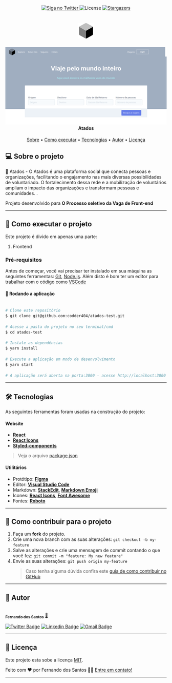 <p align="center">
  <a href="https://www.twitter.com/codder404/">
    <img alt="Siga no Twitter" src="https://img.shields.io/twitter/url?url=https://github.com/codder404/atados">
  </a>
    
   <img alt="License" src="https://img.shields.io/badge/license-MIT-brightgreen">
   <a href="https://github.com/codder404/atados/stargazers">
    <img alt="Stargazers" src="https://img.shields.io/github/stars/codder404/atados?style=social">
  </a>
  
 
</p>
<h1 align="center">
    <img alt="Atados" title="#Atados" src="./src/assets/icons/Logo.svg" />
</h1>

<h4 align="center"> 
   <img alt="Atados" title="#Atados" src="./src/assets/atados.png" />
   Atados
</h1>
</h4>

<p align="center">
 <a href="#-sobre-o-projeto">Sobre</a> • 
 <a href="#-como-executar-o-projeto">Como executar</a> • 
 <a href="#-tecnologias">Tecnologias</a> • 
 <a href="#-autor">Autor</a> • 
 <a href="#user-content--licença">Licença</a>
</p>

## 💻 Sobre o projeto

🚀 Atados - O Atados é uma plataforma social que conecta pessoas e organizações, facilitando o engajamento nas mais diversas possibilidades de voluntariado. O fortalecimento dessa rede e a mobilização de voluntários ampliam o impacto das organizações e transformam pessoas e comunidades.
.

Projeto desenvolvido para **O Processo seletivo da Vaga de Front-end**

---

## 🚀 Como executar o projeto

Este projeto é divido em apenas uma parte:

1. Frontend

### Pré-requisitos

Antes de começar, você vai precisar ter instalado em sua máquina as seguintes ferramentas:
[Git](https://git-scm.com), [Node.js](https://nodejs.org/en/).
Além disto é bom ter um editor para trabalhar com o código como [VSCode](https://code.visualstudio.com/)

#### 🧭 Rodando a aplicação

```bash

# Clone este repositório
$ git clone git@github.com:codder404/atados-test.git

# Acesse a pasta do projeto no seu terminal/cmd
$ cd atados-test

# Instale as dependências
$ yarn install

# Execute a aplicação em modo de desenvolvimento
$ yarn start

# A aplicação será aberta na porta:3000 - acesse http://localhost:3000

```

---

## 🛠 Tecnologias

As seguintes ferramentas foram usadas na construção do projeto:

#### **Website**

- **[React](https://reactjs.org/)**
- **[React Icons](https://react-icons.github.io/react-icons/)**
- **[Styled-components](https://styled-components.com/)**

> Veja o arquivo [package.json](https://github.com/tgmarinho/README-ecoleta/blob/master/web/package.json)

#### [](https://github.com/tgmarinho/Ecoleta#utilit%C3%A1rios)**Utilitários**

- Protótipo: **[Figma](https://www.figma.com/file/HnYiTmDSL2Mq66kcLFMCOo/Teste-UI?node-id=4%3A24)**
- Editor: **[Visual Studio Code](https://code.visualstudio.com/)**
- Markdown: **[StackEdit](https://stackedit.io/)**, **[Markdown Emoji](https://gist.github.com/rxaviers/7360908)**
- Ícones: **[React Icons](https://react-icons.github.io/react-icons/)**, **[Font Awesome](https://fontawesome.com/)**
- Fontes: **[Roboto](https://fonts.google.com/specimen/Roboto)**

---

## 💪 Como contribuir para o projeto

1. Faça um **fork** do projeto.
2. Crie uma nova branch com as suas alterações: `git checkout -b my-feature`
3. Salve as alterações e crie uma mensagem de commit contando o que você fez: `git commit -m "feature: My new feature"`
4. Envie as suas alterações: `git push origin my-feature`
   > Caso tenha alguma dúvida confira este [guia de como contribuir no GitHub](./CONTRIBUTING.md)

---

## 🦸 Autor

<a href="https://www.linkedin.com/in/fernandosantosc/">
 <img style="border-radius: 50%;" src="https://github.com/codder404.png" width="100px;" alt=""/>
 <br />
 <sub><b>Fernando dos Santos</b></sub></a> <a href="https://www.linkedin.com/in/fernandosantosc/" title="Fernando">🚀</a>
 <br />

[![Twitter Badge](https://img.shields.io/badge/-@codder404-1ca0f1?style=flat-square&labelColor=1ca0f1&logo=twitter&logoColor=white&link=https://twitter.com/codder404)](https://twitter.com/codder404) [![Linkedin Badge](https://img.shields.io/badge/-Fernando-blue?style=flat-square&logo=Linkedin&logoColor=white&link=https://www.linkedin.com/in/fernandosantosc/)](https://www.linkedin.com/in/fernandosantosc/)
[![Gmail Badge](https://img.shields.io/badge/-nando4803@gmail.com-c14438?style=flat-square&logo=Gmail&logoColor=white&link=mailto:nando4803@gmail.com)](mailto:nando4803@gmail.com)

---

## 📝 Licença

Este projeto esta sobe a licença [MIT](./LICENSE).

Feito com ❤️ por Fernando dos Santos 👋🏽 [Entre em contato!](https://www.linkedin.com/in/fernandosantosc/)

---
